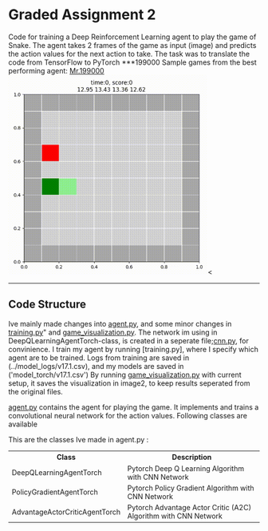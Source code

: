 # Graded Assignment 2

Code for training a Deep Reinforcement Learning agent to play the game of Snake.
The agent takes 2 frames of the game as input (image) and predicts the action values for
the next action to take. The task was to translate the code from TensorFlow to PyTorch
***199000
Sample games from the best performing agent: [Mr.199000](../models_torch/v17.1/model_199000.pt)<br>
<img width="400" height="400" src="https://github.com/jonasthinn/GA2/blob/main/images2/game_visual_v17.1_199000_14_ob_0.gif" alt="model v17.1 agent" ><
***

## Code Structure
Ive mainly made changes into [agent.py](../agent.py), and some minor changes in [training.py](../training.py)"
and [game_visualization.py](../game_visualization.py).
The network im using in DeepQLearningAgentTorch-class, is created in a seperate file;[cnn.py](../cnn.py), for convinience.
I train my agent by running [training.py], where I specify which agent are to be trained. Logs from training are saved 
in (../model_logs/v17.1.csv), and my models are saved in ('model_torch/v17.1.csv')
By running [game_visualization.py](../game_visualization.py) with current setup, it saves the visualization in image2, 
to keep results seperated from the original files.

[agent.py](../agent.py) contains the agent for playing the game. It implements and trains a convolutional neural network for the action values. Following classes are available
<table>
This are the classes Ive made in agent.py :
    <head>
        <tr>
        <th> Class </th><th> Description</th>
        </tr>
    </head>
    <tr><td>DeepQLearningAgentTorch</td><td>Pytorch Deep Q Learning Algorithm with CNN Network</td></tr>
    <tr><td>PolicyGradientAgentTorch</td><td>Pytorch Policy Gradient Algorithm with CNN Network</td></tr>
    <tr><td>AdvantageActorCriticAgentTorch</td><td>Pytorch Advantage Actor Critic (A2C) Algorithm with CNN Network</td></tr>

</table>

